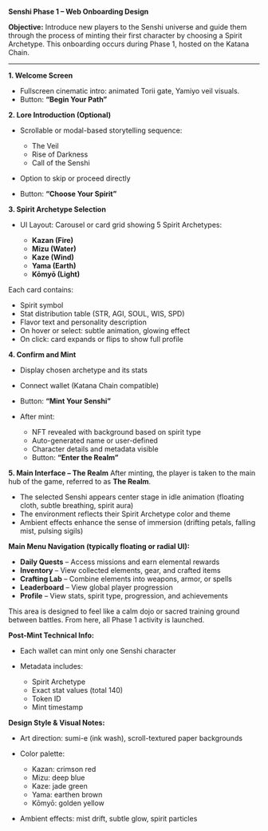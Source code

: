 **Senshi Phase 1 – Web Onboarding Design**

**Objective:**
Introduce new players to the Senshi universe and guide them through the process of minting their first character by choosing a Spirit Archetype. This onboarding occurs during Phase 1, hosted on the Katana Chain.

---

**1. Welcome Screen**

- Fullscreen cinematic intro: animated Torii gate, Yamiyo veil visuals.
- Button: **“Begin Your Path”**

**2. Lore Introduction (Optional)**

- Scrollable or modal-based storytelling sequence:

  - The Veil
  - Rise of Darkness
  - Call of the Senshi

- Option to skip or proceed directly
- Button: **“Choose Your Spirit”**

**3. Spirit Archetype Selection**

- UI Layout: Carousel or card grid showing 5 Spirit Archetypes:

  - **Kazan (Fire)**
  - **Mizu (Water)**
  - **Kaze (Wind)**
  - **Yama (Earth)**
  - **Kōmyō (Light)**

Each card contains:

- Spirit symbol
- Stat distribution table (STR, AGI, SOUL, WIS, SPD)
- Flavor text and personality description
- On hover or select: subtle animation, glowing effect
- On click: card expands or flips to show full profile

**4. Confirm and Mint**

- Display chosen archetype and its stats
- Connect wallet (Katana Chain compatible)
- Button: **“Mint Your Senshi”**
- After mint:

  - NFT revealed with background based on spirit type
  - Auto-generated name or user-defined
  - Character details and metadata visible
  - Button: **“Enter the Realm”**

**5. Main Interface – The Realm**
After minting, the player is taken to the main hub of the game, referred to as **The Realm**.

- The selected Senshi appears center stage in idle animation (floating cloth, subtle breathing, spirit aura)
- The environment reflects their Spirit Archetype color and theme
- Ambient effects enhance the sense of immersion (drifting petals, falling mist, pulsing sigils)

**Main Menu Navigation (typically floating or radial UI):**

- **Daily Quests** – Access missions and earn elemental rewards
- **Inventory** – View collected elements, gear, and crafted items
- **Crafting Lab** – Combine elements into weapons, armor, or spells
- **Leaderboard** – View global player progression
- **Profile** – View stats, spirit type, progression, and achievements

This area is designed to feel like a calm dojo or sacred training ground between battles. From here, all Phase 1 activity is launched.

**Post-Mint Technical Info:**

- Each wallet can mint only one Senshi character
- Metadata includes:

  - Spirit Archetype
  - Exact stat values (total 140)
  - Token ID
  - Mint timestamp

**Design Style & Visual Notes:**

- Art direction: sumi-e (ink wash), scroll-textured paper backgrounds
- Color palette:

  - Kazan: crimson red
  - Mizu: deep blue
  - Kaze: jade green
  - Yama: earthen brown
  - Kōmyō: golden yellow

- Ambient effects: mist drift, subtle glow, spirit particles
